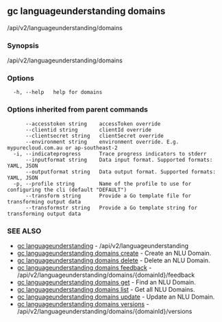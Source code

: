 ## gc languageunderstanding domains

/api/v2/languageunderstanding/domains

### Synopsis

/api/v2/languageunderstanding/domains

### Options

```
  -h, --help   help for domains
```

### Options inherited from parent commands

```
      --accesstoken string    accessToken override
      --clientid string       clientId override
      --clientsecret string   clientSecret override
      --environment string    environment override. E.g. mypurecloud.com.au or ap-southeast-2
  -i, --indicateprogress      Trace progress indicators to stderr
      --inputformat string    Data input format. Supported formats: YAML, JSON
      --outputformat string   Data output format. Supported formats: YAML, JSON
  -p, --profile string        Name of the profile to use for configuring the cli (default "DEFAULT")
      --transform string      Provide a Go template file for transforming output data
      --transformstr string   Provide a Go template string for transforming output data
```

### SEE ALSO

* [gc languageunderstanding](gc_languageunderstanding.html)	 - /api/v2/languageunderstanding
* [gc languageunderstanding domains create](gc_languageunderstanding_domains_create.html)	 - Create an NLU Domain.
* [gc languageunderstanding domains delete](gc_languageunderstanding_domains_delete.html)	 - Delete an NLU Domain.
* [gc languageunderstanding domains feedback](gc_languageunderstanding_domains_feedback.html)	 - /api/v2/languageunderstanding/domains/{domainId}/feedback
* [gc languageunderstanding domains get](gc_languageunderstanding_domains_get.html)	 - Find an NLU Domain.
* [gc languageunderstanding domains list](gc_languageunderstanding_domains_list.html)	 - Get all NLU Domains.
* [gc languageunderstanding domains update](gc_languageunderstanding_domains_update.html)	 - Update an NLU Domain.
* [gc languageunderstanding domains versions](gc_languageunderstanding_domains_versions.html)	 - /api/v2/languageunderstanding/domains/{domainId}/versions


